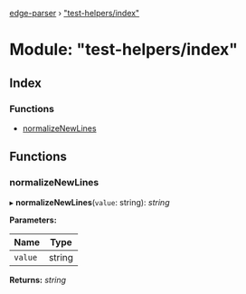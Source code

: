 [edge-parser](../README.md) › ["test-helpers/index"](_test_helpers_index_.md)

# Module: "test-helpers/index"

## Index

### Functions

* [normalizeNewLines](_test_helpers_index_.md#normalizenewlines)

## Functions

###  normalizeNewLines

▸ **normalizeNewLines**(`value`: string): *string*

**Parameters:**

Name | Type |
------ | ------ |
`value` | string |

**Returns:** *string*
